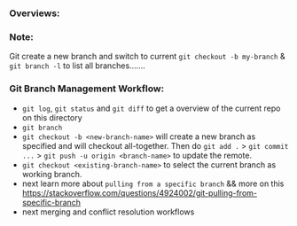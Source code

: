 ### Overviews:

### Note:
Git create a new branch and switch to current `git checkout -b my-branch` & `git branch -l` to list all branches.......

### Git Branch Management Workflow:
- `git log`, `git status` and `git diff` to get a overview of the current repo on this directory 
- `git branch`
- `git checkout -b <new-branch-name>` will create a new branch as specified and will checkout all-together. Then do `git add .` > `git commit ...` > `git push -u origin <branch-name>` to update the remote.
- `git checkout <existing-branch-name>` to select the current branch as working branch.
- next learn more about `pulling from a specific branch` && more on this https://stackoverflow.com/questions/4924002/git-pulling-from-specific-branch
- next merging and conflict resolution workflows